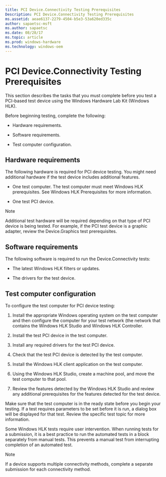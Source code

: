 ```yaml
---
title: PCI Device.Connectivity Testing Prerequisites
Description: PCI Device.Connectivity Testing Prerequisites
ms.assetid: aeae6137-2279-4504-b5e3-53a620ed335c
author: sapaetsc-msft
ms.author: sapaetsc
ms.date: 08/28/17
ms.topic: article
ms.prod: windows-hardware
ms.technology: windows-oem
---
```


# PCI Device.Connectivity Testing Prerequisites

This section describes the tasks that you must complete before you test a PCI-based test device using the Windows Hardware Lab Kit (Windows HLK).

Before beginning testing, complete the following:

-   <xref local="BKMK_HCK_PCI_hR">Hardware requirements</b>.

-   <xref local="BKMK_HCK_PCI_sR">Software requirements</b>.

-   <xref local="BKMK_HCK_PCI_tC">Test computer configuration</b>.

## Hardware requirements

The following hardware is required for PCI device testing. You might need additional hardware if the test device includes additional features.

-   One test computer. The test computer must meet Windows HLK prerequisites. See <xref rid="p_sxs_hlk.windows_hlk_prerequisites">Windows HLK Prerequisites</b> for more information.

-   One test PCI device.

>[!NOTE]
Additional test hardware will be required depending on that type of PCI device is being tested. For example, if the PCI test device is a graphic adapter, review the Device.Graphics test prerequisites.


## Software requirements

The following software is required to run the Device.Connectivity tests:

-   The latest Windows HLK filters or updates.

-   The drivers for the test device.

## Test computer configuration

To configure the test computer for PCI device testing:

1.  Install the appropriate Windows operating system on the test computer and then configure the computer for your test network (the network that contains the Windows HLK Studio and Windows HLK Controller.

2.  Install the test PCI device in the test computer.

3.  Install any required drivers for the test PCI device.

4.  Check that the test PCI device is detected by the test computer.

5.  Install the Windows HLK client application on the test computer.

6.  Using the Windows HLK Studio, create a machine pool, and move the test computer to that pool.

7.  Review the features detected by the Windows HLK Studio and review any additional prerequisites for the features detected for the test device.

Make sure that the test computer is in the ready state before you begin your testing. If a test requires parameters to be set before it is run, a dialog box will be displayed for that test. Review the specific test topic for more information.

Some Windows HLK tests require user intervention. When running tests for a submission, it is a best practice to run the automated tests in a block separately from manual tests. This prevents a manual test from interrupting completion of an automated test.

>[!NOTE]
If a device supports multiple connectivity methods, complete a separate submission for each connectivity method.






